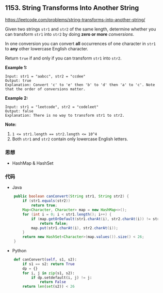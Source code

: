 ## 1153. String Transforms Into Another String

https://leetcode.com/problems/string-transforms-into-another-string/

Given two strings `str1` and `str2` of the same length, determine whether you can transform `str1` into `str2` by doing **zero or more** *conversions*.

In one conversion you can convert **all** occurrences of one character in `str1` to **any** other lowercase English character.

Return `true` if and only if you can transform `str1` into `str2`.

 

**Example 1:**

```
Input: str1 = "aabcc", str2 = "ccdee"
Output: true
Explanation: Convert 'c' to 'e' then 'b' to 'd' then 'a' to 'c'. Note that the order of conversions matter.
```

**Example 2:**

```
Input: str1 = "leetcode", str2 = "codeleet"
Output: false
Explanation: There is no way to transform str1 to str2.
```

 

**Note:**

1. `1 <= str1.length == str2.length <= 10^4`
2. Both `str1` and `str2` contain only lowercase English letters.



### 思想

- HashMap & HashSet

### 代码

- Java

```java
    public boolean canConvert(String str1, String str2) {
        if (str1.equals(str2))
            return true;
        Map<Character, Character> map = new HashMap<>();
        for (int i = 0; i < str1.length(); i++) {
            if (map.getOrDefault(str1.charAt(i), str2.charAt(i)) != str2.charAt(i))
                return false;
            map.put(str1.charAt(i), str2.charAt(i));
        }
        return new HashSet<Character>(map.values()).size() < 26;
    }
```

- Python

```python
    def canConvert(self, s1, s2):
        if s1 == s2: return True
        dp = {}
        for i, j in zip(s1, s2):
            if dp.setdefault(i, j) != j:
                return False
        return len(set(s2)) < 26
```

